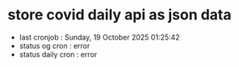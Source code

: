 # store covid daily api as json data

- last cronjob : Sunday, 19 October 2025 01:25:42
- status og cron : error
- status daily cron : error
      
      